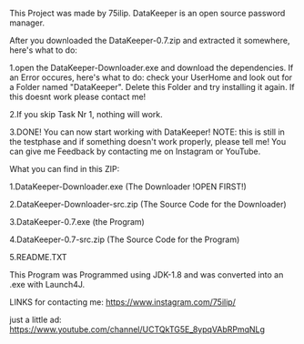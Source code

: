 This Project was made by 75ilip.
DataKeeper is an open source password manager.


After you downloaded the DataKeeper-0.7.zip and extracted it somewhere, here's what to do:

1.open the DataKeeper-Downloader.exe and download the dependencies. If an Error occures, here's what to do:
	check your UserHome and look out for a Folder named "DataKeeper". Delete this Folder and try installing it again.
	If this doesnt work please contact me!

2.If you skip Task Nr 1, nothing will work.

3.DONE! You can now start working with DataKeeper!
	NOTE: this is still in the testphase and if something doesn't work properly, please tell me!
	You can give me Feedback by contacting me on Instagram or YouTube.


What you can find in this ZIP:

1.DataKeeper-Downloader.exe (The Downloader !OPEN FIRST!)

2.DataKeeper-Downloader-src.zip (The Source Code for the Downloader)

3.DataKeeper-0.7.exe (the Program)

4.DataKeeper-0.7-src.zip (The Source Code for the Program)

5.README.TXT

This Program was Programmed using JDK-1.8 and was converted into an .exe with Launch4J.


LINKS for contacting me:
https://www.instagram.com/75ilip/

just a little ad:
https://www.youtube.com/channel/UCTQkTG5E_8ypqVAbRPmqNLg
